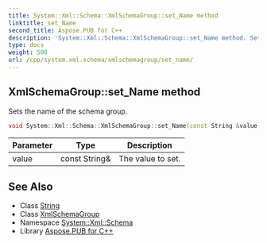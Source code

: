 ```yaml
---
title: System::Xml::Schema::XmlSchemaGroup::set_Name method
linktitle: set_Name
second_title: Aspose.PUB for C++
description: 'System::Xml::Schema::XmlSchemaGroup::set_Name method. Sets the name of the schema group in C++.'
type: docs
weight: 500
url: /cpp/system.xml.schema/xmlschemagroup/set_name/
---
```

## XmlSchemaGroup::set_Name method


Sets the name of the schema group.

```cpp
void System::Xml::Schema::XmlSchemaGroup::set_Name(const String &value)
```


| Parameter | Type | Description |
| --- | --- | --- |
| value | const String\& | The value to set. |

## See Also

* Class [String](../../../system/string/)
* Class [XmlSchemaGroup](../)
* Namespace [System::Xml::Schema](../../)
* Library [Aspose.PUB for C++](../../../)
